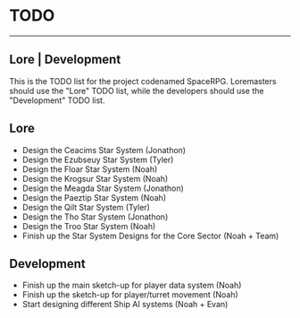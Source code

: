 # TODO

---
 Lore | Development
---

This is the TODO list for the project codenamed SpaceRPG. Loremasters should use the "Lore" TODO list, while the developers should use the "Development" TODO list.

## Lore
- Design the Ceacims Star System (Jonathon)
- Design the Ezubseuy Star System (Tyler)
- Design the Floar Star System (Noah)
- Design the Krogsur Star System (Noah)
- Design the Meagda Star System (Jonathon)
- Design the Paeztip Star System (Noah)
- Design the Qilt Star System (Tyler)
- Design the Tho Star System (Jonathon)
- Design the Troo Star System (Noah)
- Finish up the Star System Designs for the Core Sector (Noah + Team)

## Development
- Finish up the main sketch-up for player data system (Noah)
- Finish up the sketch-up for player/turret movement (Noah)
- Start designing different Ship AI systems (Noah + Evan)
